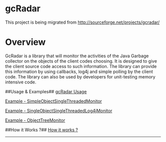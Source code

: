 gcRadar
=======

This project is being migrated from http://sourceforge.net/projects/gcradar/

# Overview #
GcRadar is a library that will monitor the activities of the Java Garbage collector on the objects of the client codes choosing. It is designed to give the client source code access to such information. The library can provide this information by using callbacks, log4j and simple polling by the client code. The library can also be used by developers for unit-testing memory intensive code.

##Usage & Examples##
[gcRadar Usage](https://github.com/R-daneel-olivaw/gcRadar/wiki/gcRadar-Usage)

[Example - SimpleObjectSingleThreadedMonitor](https://github.com/R-daneel-olivaw/gcRadar/wiki/Example---SimpleObjectSingleThreadedMonitor)

[Example - SingleObjectSingleThreadedLog4jMonitor](https://github.com/R-daneel-olivaw/gcRadar/wiki/Example---SingleObjectSingleThreadedLog4jMonitor)

[Example - ObjectTreeMonitor](https://github.com/R-daneel-olivaw/gcRadar/wiki/Example---ObjectTreeMonitor)

##How it Works ?##
[How it works ?](https://github.com/R-daneel-olivaw/gcRadar/wiki/How-it-works-%3F)

-------------

